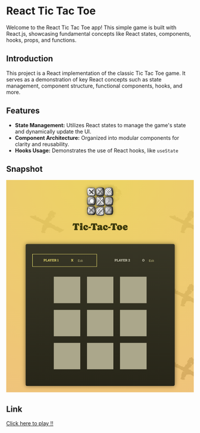 # React Tic Tac Toe

Welcome to the React Tic Tac Toe app! This simple game is built with React.js, showcasing fundamental concepts like React states, components, hooks, props, and functions.


## Introduction

This project is a React implementation of the classic Tic Tac Toe game. It serves as a demonstration of key React concepts such as state management, component structure, functional components, hooks, and more.

## Features

- **State Management:** Utilizes React states to manage the game's state and dynamically update the UI.
- **Component Architecture:** Organized into modular components for clarity and reusability.
- **Hooks Usage:** Demonstrates the use of React hooks, like `useState`

## Snapshot

![Tic Tac Toe Demo](src/assets/demo-image.png)

## Link

[Click here to play !! ](https://tic-tac-toe-nikhil-ramesh.netlify.app/)
